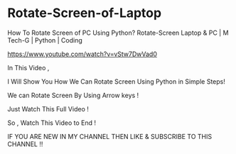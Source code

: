 # Rotate-Screen-of-Laptop
How To Rotate Screen of PC Using Python? Rotate-Screen 
Laptop &amp; PC | M Tech-G | Python | Coding

https://www.youtube.com/watch?v=vStw7DwVad0   

In This Video ,

I Will Show You How We Can Rotate Screen Using Python in Simple Steps! 

We can Rotate Screen By Using Arrow keys !  

Just Watch This Full Video !  

So , Watch This Video  to End !   

IF YOU ARE NEW IN MY CHANNEL THEN LIKE &amp; SUBSCRIBE TO THIS CHANNEL !! 
